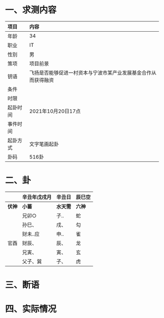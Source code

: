 # 一、求测内容

| 项目     | 内容                                                           |
| :------- | :------------------------------------------------------------- |
| 年龄     | 34                                                             |
| 职业     | IT                                                             |
| 性别     | 男                                                             |
| 策项     | 项目前景                                                       |
| 钥语     | 飞扬是否能够促进一村资本与宁波市某产业发展基金合作从而获得融资 |
| 条件     |                                                                |
| 时限     |                                                                |
| 起卦时间 | 2021年10月20日17点                                             |
| 事件时间 |                                                                |
| 起卦方式 | 文字笔画起卦                                                   |
| 卦码     | 516卦                                                          |

# 二、卦

|                | 辛丑年戊戌月   | 辛丑日           | 辰巳空         |
| :------------- | :------------- | :--------------- | :------------- |
| **伏神** | **小蓄** | **水天需** | **六神** |
|                | 兄卯○         | 子..             | 蛇             |
|                | 孙巳、         | 戌、             | 勾             |
|                | 财未..应       | 申..             | 雀             |
| 官酉           | 财辰、         | 辰、             | 龙             |
|                | 兄寅、         | 寅、             | 玄             |
|                | 父子、巽       | 子、             | 虎             |

# 三、断语

# 四、实际情况
